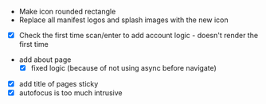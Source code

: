 - Make icon rounded rectangle
- Replace all manifest logos and splash images with the new icon
- [x] Check the first time scan/enter to add account logic - doesn't render the first time
- add about page
    - [x] fixed logic (because of not using async before navigate)
- [x] add title of pages sticky
- [x] autofocus is too much intrusive

